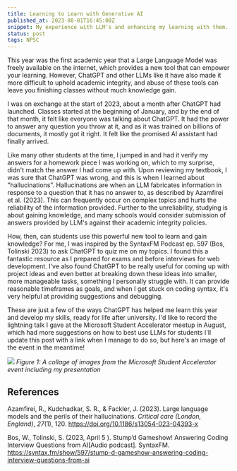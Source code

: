 ```yaml
---
title: Learning to Learn with Generative AI
published_at: 2023-08-01T16:45:00Z  
snippet: My experience with LLM's and enhancing my learning with them.
status: post  
tags: NPSC
---
```


This year was the first academic year that a Large Language Model was freely available on the internet, which provides a new tool that can empower your learning. However, ChatGPT and other LLMs like it have also made it more difficult to uphold academic integrity, and abuse of these tools can leave you finishing classes without much knowledge gain.

I was on exchange at the start of 2023, about a month after ChatGPT had launched. Classes started at the beginning of January, and by the end of that month, it felt like everyone was talking about ChatGPT. It had the power to answer any question you throw at it, and as it was trained on billions of documents, it mostly got it right. It felt like the promised AI assistant had finally arrived.

Like many other students at the time, I jumped in and had it verify my answers for a homework piece I was working on, which to my surprise, didn't match the answer I had come up with. Upon reviewing my textbook, I was sure that ChatGPT was wrong, and this is when I learned about "hallucinations". Hallucinations are when an LLM fabricates information in response to a question that it has no answer to, as described by Azamfirei et al. (2023). This can frequently occur on complex topics and hurts the reliability of the information provided. Further to the unreliability, studying is about gaining knowledge, and many schools would consider submission of answers provided by LLM's against their academic integrity policies.

How, then, can students use this powerful new tool to learn and gain knowledge? For me, I was inspired by the SyntaxFM Podcast ep. 597 (Bos, Tolinski 2023) to ask ChatGPT to quiz me on my topics. I found this a fantastic resource as I prepared for exams and before interviews for web development. I've also found ChatGPT to be really useful for coming up with project ideas and even better at breaking down these ideas into smaller, more manageable tasks, something I personally struggle with. It can provide reasonable timeframes as goals, and when I get stuck on coding syntax, it's very helpful at providing suggestions and debugging.

These are just a few of the ways ChatGPT has helped me learn this year and develop my skills, ready for life after university. I'd like to record the lightning talk I gave at the Microsoft Student Accelerator meetup in August, which had more suggestions on how to best use LLMs for students I'll update this post with a link when I manage to do so, but here's an image of the event in the meantime!

![](/MicrosoftMeetup.jpeg)
_Figure 1: A collage of images from the Microsoft Student Accelerator event including my presentation_


## References 
Azamfirei, R., Kudchadkar, S. R., & Fackler, J. (2023). Large language models and the perils of their hallucinations. _Critical care (London, England)_, _27_(1), 120. https://doi.org/10.1186/s13054-023-04393-x

Bos, W.,  Tolinski, S. (2023, April 5 ). Stump’d Gameshow! Answering Coding Interview Questions from AI[Audio podcast]. SyntaxFM. https://syntax.fm/show/597/stump-d-gameshow-answering-coding-interview-questions-from-ai
